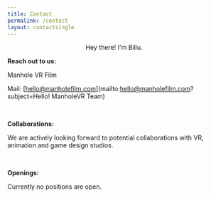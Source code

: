 ```yaml
---
title: Contact
permalink: /contact
layout: contactsingle
---
```



<figure style="width:100%; max-width: 400px" class="align-right">
  <img src="{{ site.url }}{{ site.baseurl }}/assets/img/mvrimages/billu1.png" alt="">
  <span style="text-align:center;"><figcaption>Hey there! I'm Billu.</figcaption></span>
</figure> 



**Reach out to us:**

Manhole VR Film

Mail: [hello@manholefilm.com](mailto:hello@manholefilm.com?subject=Hello! ManholeVR Team)

<br>

**Collaborations:**

We are actively looking forward to potential collaborations with VR, animation and game design studios.

<br>

**Openings:**

Currently no positions are open.



